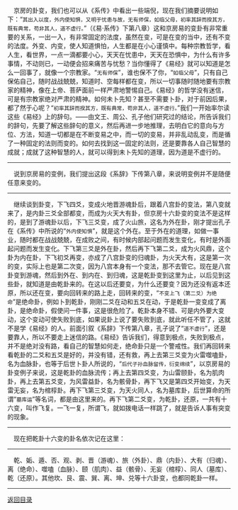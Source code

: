 &emsp;京房的卦变，我们也可以从《系传》中看出一些端倪，现在我们摘要说明如下：“``其出入以度，外内使知惧，又明于忧患与故，无有师保，如临父母，初率其辞而揆其方，既有典常，苟非其人，道不虚行。``”（《易·系传》下第八章）这和京房易的变卦有非常重要的关系，一出一入，有非常固定的法度，虽然在变，可是在变的当中，还有不变的法度。外变、内变，使人知道惧怕，人生都是在小心谨慎中。每种宗教哲学，看人生，看世界，一点一滴都要小心，天天在忧患中，天天在恐惧中，为什么有许多事情，不动则已，一动便会招来痛苦与忧愁？当你懂得了《易经》就可以知道是怎么一回事了，就像一个宗教家。“``无有师保``”，谁也保不了你，“``如临父母``”，只有自己保佑自己，随时战战兢兢，知道时、空每样都在变，所以一切事随时随地要有宗教家的精神，像在上帝、菩萨面前一样严肃地警惕自己。《易经》的哲学没有迷信，可是有宗教家绝对严肃的精神。如何未卜先知？甚至不需要卜卦，对于前因后果，都了然于心呢？“``初率其辞而揆其方，既有典常，苟非其人，道不虚行。``”我们一开始率尔读这些《易经》上的辞句。——由文王、周公、孔子他们研究过的结论，所告诉我们的辞句，先要了解这些辞句的意义，然后再进一步地推理，去明白它的意向与方位、方法，知道一切都是在不断变易之中，而一切的变易，并非乱动乱变，而是循了一种固定的法则而变的。如何去找到这一固定的法则，还是要靠各人自己智慧的成就；成就了这种智慧的人，就可以得到未卜先知的道理，因为道是不虚行的。
___
&emsp;说到京房易的变例，我们提出这段《系辞》下传第八章，来说明变例并不是随便任意来变的。
___
&emsp;继续谈到卦变，下飞四爻，变成火地晋游魂卦后，跟着八宫卦的变法，第八变就来了，是内卦三爻全部都变，而成为火天大有卦，但京房十六卦变的变法不是这样的，是到了游魂卦以后，下飞三爻变，成了火山旅，这名为外在卦，刚才提出孔子在《系传》中所说的“``外内使知惧``”，就是这个外在。至于外在的道理，如做一事业，随时都在战战兢兢，在成败之间，有时候内部起问题而发生变化，有时是外面起问题而发生变化。下飞第三爻是外在卦，然后再下飞第二爻，成为火风鼎，这个卦为内在卦，下飞初爻再变，亦成了八宫卦变的归魂卦，为火天大有，这是第一次的变，实际上也是第二次变，因为八宫本身有一个变法，那不去管它。现在是八宫卦变到游魂，然后到外在、到内在、到归魂，这是乾卦变到这里为止，以后见到这些卦，就知道是由乾卦来的。在这以后还要变，为什么还要变？因为还没有返本还原，所以还在变，要向回转来的路上走，回转来的变，“``不变上飞（第二爻）为绝命``”是绝命卦，例如卜到乾卦，刚刚二爻在动和五爻在动，于是乾卦一变变成了离卦，是绝命卦，假使问一件事，这是很危险了。乾卦本身不错、可是内外要大变动，这个变动可使失败到底，如果说卦上说了要失败到底，就此听任不管了，这就不是学《易经》的人。前面引叙《系辞》下传第八章，孔子说了“``道不虚行``”，还是要靠人，所以不要走上迷信的路。《易经》告诉我们，得意到极点，失败到极点，并不是绝对没有路，看自己的智慧如何走，绝命卦只是一个警戒性。我们再回转来看乾卦的二爻和五爻是好的，并没有错，还有救，再上去第三爻变为火雷噬嗑卦，名为血脉卦，也等于后世卜卦人所说的，“``后代子孙血脉留传，衍变绵续``”，以京房易的卦变例子来说，这是乾卦的血脉流传；再上去第四爻变，为山雷颐卦，名为肌肉卦，再上去第五爻变，为风雷益卦，名为骸骨卦，再下飞又是第四爻开始变，为天雷无妄，名为棺椁卦。再下飞第三爻变，为天火同人，名为墓库卦，后世算命的所谓“``墓库运``”等名词，都是由这里来的。再下飞第二爻变，为乾卦，还原，一共有十六变，叫作飞复。一飞一复，所谓飞，就如拨电话一样跳了，就是告诉人事有突变的现象。
___
&emsp;现在把乾卦十六变的卦名依次记在这里：
___
&emsp;乾、姤、遁、否、观、剥、晋（游魂）、旅（外卦）、鼎（内卦）、大有（归魂）、离（绝命）、噬嗑（血脉）、颐（肌肉）、益（骸骨）、无妄（棺椁）、同人（墓库）、乾（还原）。其他坎、艮、震、巽、离、坤、兑等十六卦变，也都同乾卦一样。
___
[返回目录](../../master/README.md#目录)